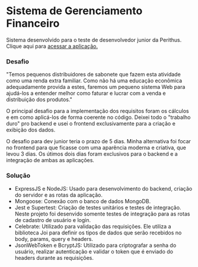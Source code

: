 # Sistema de Gerenciamento Financeiro
Sistema desenvolvido para o teste de desenvolvedor junior da Perithus.
Clique aqui para [acessar a aplicação.](https://sigefi-frontend.herokuapp.com/)


### Desafio
"Temos pequenos distribuidores de sabonete que fazem esta atividade como uma renda extra familiar. Como não há uma educação econômica adequadamente provida a estes, faremos um pequeno sistema Web para ajudá-los a entender melhor como faturar e lucrar com a venda e distribuição dos produtos."

O principal desafio para a implementação dos requisitos foram os cálculos e em como aplicá-los de forma coerente no código. Deixei todo o "trabalho duro" pro backend e usei o frontend exclusivamente para a criação e exibição dos dados.

O desafio para dev junior teria o prazo de 5 dias. Minha alternativa foi focar no frontend para que ficasse com uma aparência moderna e criativa, que levou 3 dias. Os útimos dois dias foram exclusivos para o backend e a integração de ambas as aplicações.

### Solução
- ExpressJS e NodeJS: Usado para desenvolvimento do backend, criação do servidor e as rotas da aplicação.
- Mongoose: Conexão com o banco de dados MongoDB.
- Jest e Supertest: Criação de testes unitários e testes de integração. Neste projeto foi desenvido somente testes de integração para as rotas de cadastro de usuário e login.
- Celebrate: Utilizado para validação das requisições. Ele utiliza a biblioteca Joi para definir os tipos de dados que serão recebidos no body, params, query e headers.
- JsonWebToken e BcryptJS: Utilizado para criptografar a senha do usuário, realizar autenticação e validar o token que é enviado do headers durante as requisições.

